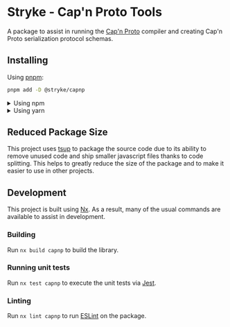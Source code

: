 <!-- START header -->
<!-- END header -->

# Stryke - Cap'n Proto Tools

A package to assist in running the [Cap'n Proto](https://capnproto.org/) compiler and creating Cap'n Proto serialization protocol schemas.

<!-- START doctoc -->
<!-- END doctoc -->

## Installing

Using [pnpm](http://pnpm.io):

```bash
pnpm add -D @stryke/capnp
```

<details>
  <summary>Using npm</summary>

```bash
npm install -D @stryke/capnp
```

</details>

<details>
  <summary>Using yarn</summary>

```bash
yarn add -D @stryke/capnp
```

</details>

## Reduced Package Size

This project uses [tsup](https://tsup.egoist.dev/) to package the source code
due to its ability to remove unused code and ship smaller javascript files
thanks to code splitting. This helps to greatly reduce the size of the package
and to make it easier to use in other projects.

## Development

This project is built using [Nx](https://nx.dev). As a result, many of the usual
commands are available to assist in development.

### Building

Run `nx build capnp` to build the library.

### Running unit tests

Run `nx test capnp` to execute the unit tests via [Jest](https://jestjs.io).

### Linting

Run `nx lint capnp` to run [ESLint](https://eslint.org/) on the package.

<!-- START footer -->
<!-- END footer -->
